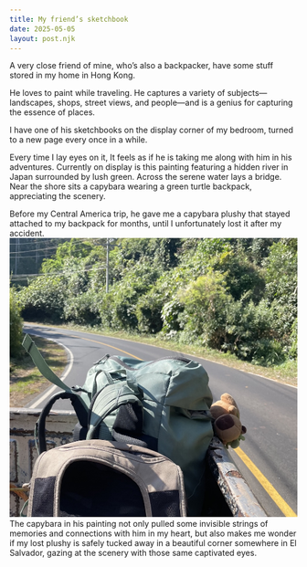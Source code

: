 ```yaml
---
title: My friend’s sketchbook
date: 2025-05-05
layout: post.njk
---
```


A very close friend of mine, who’s also a backpacker, have some stuff stored in my home in Hong Kong.

He loves to paint while traveling. He captures a variety of subjects—landscapes, shops, street views, and people—and is a genius for capturing the essence of places.

I have one of his sketchbooks on the display corner of my bedroom, turned to a new page every once in a while.

Every time I lay eyes on it, It feels as if he is taking me along with him in his adventures.
Currently on display is this painting featuring a hidden river in Japan surrounded by lush green. Across the serene water lays a bridge. Near the shore sits a capybara wearing a green turtle backpack, appreciating the scenery.

Before my Central America trip, he gave me a capybara plushy that stayed attached to my backpack for months, until I unfortunately lost it after my accident.
![Alt text](/foto/IMG_6325.jpeg "a title")
The capybara in his painting not only pulled some invisible strings of memories and connections with him in my heart, but also makes me wonder if my lost plushy is safely tucked away in a beautiful corner somewhere in El Salvador, gazing at the scenery with those same captivated eyes.
